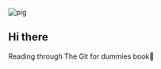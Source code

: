 ![pig](https://github.com/user-attachments/assets/04649417-6745-409e-bab7-7bad117793ac)
## Hi there 
Reading through The Git for dummies book👋

<!--
**stooge57/stooge57** is a ✨ _special_ ✨ repository because its `README.md` (this file) appears on your GitHub profile.

Here are some ideas to get you started:

- 🔭 I’m currently working on ...
- 🌱 I’m currently learning ...
- 👯 I’m looking to collaborate on ...
- 🤔 I’m looking for help with ...
- 💬 Ask me about ...
- 📫 How to reach me: ...
- 😄 Pronouns: ...
- ⚡ Fun fact: ...
-->

